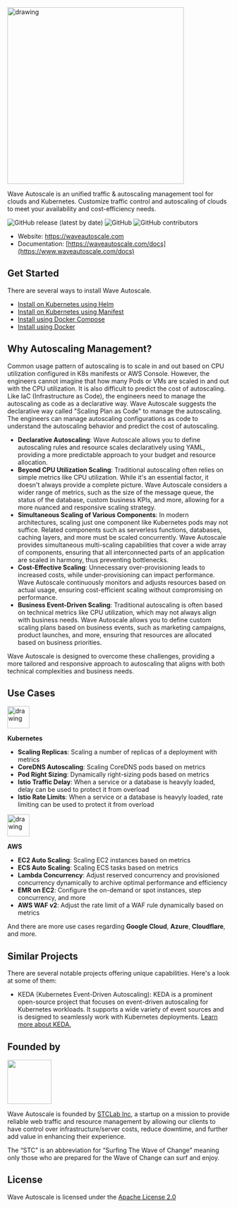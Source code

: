 <img src="https://wave-autoscale-marketplace-resources.s3.amazonaws.com/wa-marketplace-logo.png" alt="drawing" style="width:400px;"/>

Wave Autoscale is an unified traffic & autoscaling management tool for clouds and Kubernetes. Customize traffic control and autoscaling of clouds to meet your availability and cost-efficiency needs.

![GitHub release (latest by date)](https://img.shields.io/github/v/release/STCLab-Inc/wave-autoscale)
![GitHub](https://img.shields.io/github/license/STCLab-Inc/wave-autoscale)
![GitHub contributors](https://img.shields.io/github/contributors/STCLab-Inc/wave-autoscale)

- Website: https://waveautoscale.com
- Documentation: [https://waveautoscale.com/docs](https://www.waveautoscale.com/docs)

## Get Started ##
There are several ways to install Wave Autoscale.

- [Install on Kubernetes using Helm](https://www.waveautoscale.com/docs/guide/getting-started/k8s-helm/)
- [Install on Kubernetes using Manifest](https://www.waveautoscale.com/docs/guide/getting-started/k8s-manifest/)
- [Install using Docker Compose](https://www.waveautoscale.com/docs/guide/getting-started/docker-compose/)
- [Install using Docker](https://www.waveautoscale.com/docs/guide/getting-started/docker/)


## Why Autoscaling Management?

Common usage pattern of autoscaling is to scale in and out based on CPU utilization configured in K8s manifests or AWS Console. However, the engineers cannot imagine that how many Pods or VMs are scaled in and out with the CPU utilization. It is also difficult to predict the cost of autoscaling. Like IaC (Infrastructure as Code), the engineers need to manage the autoscaling as code as a declarative way. Wave Autoscale suggests the declarative way called "Scaling Plan as Code" to manage the autoscaling. The engineers can manage autoscaling configurations as code to understand the autoscaling behavior and predict the cost of autoscaling.

- **Declarative Autoscaling**: Wave Autoscale allows you to define autoscaling rules and resource scales declaratively using YAML, providing a more predictable approach to your budget and resource allocation.
- **Beyond CPU Utilization Scaling**: Traditional autoscaling often relies on simple metrics like CPU utilization. While it's an essential factor, it doesn't always provide a complete picture. Wave Autoscale considers a wider range of metrics, such as the size of the message queue, the status of the database, custom business KPIs, and more, allowing for a more nuanced and responsive scaling strategy.
- **Simultaneous Scaling of Various Components**: In modern architectures, scaling just one component like Kubernetes pods may not suffice. Related components such as serverless functions, databases, caching layers, and more must be scaled concurrently. Wave Autoscale provides simultaneous multi-scaling capabilities that cover a wide array of components, ensuring that all interconnected parts of an application are scaled in harmony, thus preventing bottlenecks.
- **Cost-Effective Scaling**: Unnecessary over-provisioning leads to increased costs, while under-provisioning can impact performance. Wave Autoscale continuously monitors and adjusts resources based on actual usage, ensuring cost-efficient scaling without compromising on performance.
- **Business Event-Driven Scaling**: Traditional autoscaling is often based on technical metrics like CPU utilization, which may not always align with business needs. Wave Autoscale allows you to define custom scaling plans based on business events, such as marketing campaigns, product launches, and more, ensuring that resources are allocated based on business priorities.

Wave Autoscale is designed to overcome these challenges, providing a more tailored and responsive approach to autoscaling that aligns with both technical complexities and business needs.

## Use Cases ##
<img src="https://wave-autoscale-marketplace-resources.s3.amazonaws.com/app-icons/kubernetes.svg" alt="drawing" style="width:50px;"/>

**Kubernetes**
- **Scaling Replicas**: Scaling a number of replicas of a deployment with metrics
- **CoreDNS Autoscaling**: Scaling CoreDNS pods based on metrics
- **Pod Right Sizing**: Dynamically right-sizing pods based on metrics
- **Istio Traffic Delay**: When a service or a database is heavyly loaded, delay can be used to protect it from overload
- **Istio Rate Limits**: When a service or a database is heavyly loaded, rate limiting can be used to protect it from overload

<img src="https://wave-autoscale-marketplace-resources.s3.amazonaws.com/app-icons/aws.svg" alt="drawing" style="width:50px;"/>

**AWS**
- **EC2 Auto Scaling**: Scaling EC2 instances based on metrics
- **ECS Auto Scaling**: Scaling ECS tasks based on metrics
- **Lambda Concurrency**: Adjust reserved concurrency and provisioned concurrency dynamically to archive optimal performance and efficiency
- **EMR on EC2**: Configure the on-demand or spot instances, step concurrency, and more
- **AWS WAF v2**: Adjust the rate limit of a WAF rule dynamically based on metrics

And there are more use cases regarding **Google Cloud**, **Azure**, **Cloudflare**, and more.

## Similar Projects ###
There are several notable projects offering unique capabilities. Here's a look at some of them:

- KEDA (Kubernetes Event-Driven Autoscaling): KEDA is a prominent open-source project that focuses on event-driven autoscaling for Kubernetes workloads. It supports a wide variety of event sources and is designed to seamlessly work with Kubernetes deployments. [Learn more about KEDA.](https://keda.sh/)

## Founded by ##
[<img src="https://github.com/STCLab-Inc/wave-autoscale/assets/114452/2dd6b2b4-1a96-4684-aa74-a2dd8bf70bad" width=100 />](https://cloud.stclab.com)

Wave Autoscale is founded by [STCLab Inc](https://cloud.stclab.com), a startup on a mission to provide reliable web traffic and resource management by allowing our clients to have control over infrastructure/server costs, reduce downtime, and further add value in enhancing their experience.

The “STC” is an abbreviation for “Surfing The Wave of Change” meaning only those who are prepared for the Wave of Change can surf and enjoy.

## License
Wave Autoscale is licensed under the [Apache License 2.0](https://github.com/STCLab-Inc/wave-autoscale/blob/main/LICENSE)